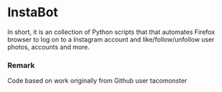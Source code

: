 # InstaBot
In short, it is an collection of Python scripts that that automates Firefox browser to log on to a Instagram account and like/follow/unfollow user photos, accounts and more.    





### Remark
Code based on work originally from Github user tacomonster
